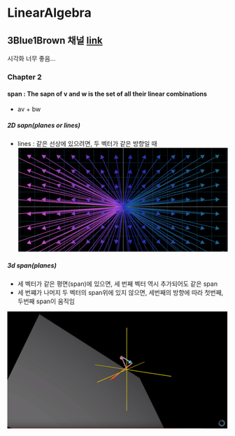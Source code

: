 # LinearAlgebra

## 3Blue1Brown 채널 [link](https://www.youtube.com/channel/UCYO_jab_esuFRV4b17AJtAw)
시각화 너무 좋음...

### Chapter 2
#### span : The sapn of v and w is the set of all their linear combinations
- av + bw
##### 2D sapn(planes or lines)
- lines : 같은 선상에 있으려면, 두 벡터가 같은 방향일 때
![image](https://github.com/miniii222/LinearAlgebra/blob/master/span_2d.PNG "2d")
##### 3d span(planes)
- 세 벡터가 같은 평면(span)에 있으면, 세 번째 벡터 역시 추가되어도 같은 span
- 세 번쨰가 나머지 두 벡터의 span위에 있지 않으면, 세번째의 방향에 따라 첫번째, 두번째 span이 움직임

![image](https://github.com/miniii222/LinearAlgebra/blob/master/span_3d.PNG '3d')
